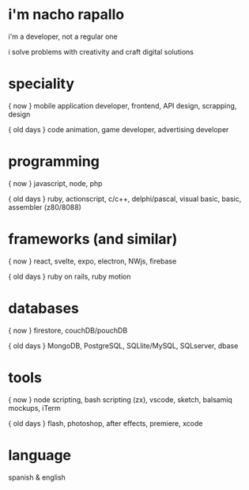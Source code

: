 # i'm nacho rapallo

i'm a developer, not a regular one

i solve problems with creativity and craft digital solutions


# speciality

{ now } mobile application developer, frontend, API design, scrapping, design

{ old days } code animation, game developer, advertising developer


# programming 

{ now } javascript, node, php

{ old days } ruby, actionscript, c/c++, delphi/pascal, visual basic, basic, assembler (z80/8088)


# frameworks (and similar)

{ now } react, svelte, expo, electron, NWjs, firebase

{ old days } ruby on rails, ruby motion


# databases

{ now } firestore, couchDB/pouchDB

{ old days } MongoDB, PostgreSQL, SQLlite/MySQL, SQLserver, dbase


# tools

{ now } node scripting, bash scripting (zx), vscode, sketch, balsamiq mockups, iTerm

{ old days } flash, photoshop, after effects, premiere, xcode

# language

spanish & english
